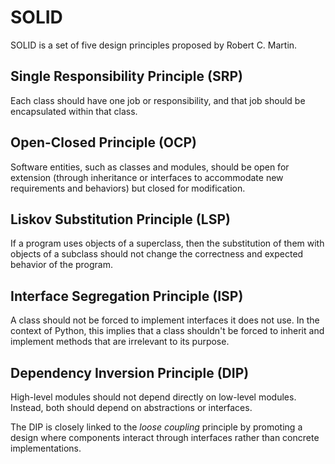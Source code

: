 # SOLID

SOLID is a set of five design principles proposed by Robert C. Martin.

## Single Responsibility Principle (SRP)

Each class should have one job or responsibility, 
and that job should be encapsulated within that class.

## Open-Closed Principle (OCP)

Software entities, such as classes and modules, should be open 
for extension (through inheritance or interfaces to accommodate 
new requirements and behaviors) but closed for modification.

## Liskov Substitution Principle (LSP)

If a program uses objects of a superclass, then the substitution of them with objects
of a subclass should not change the correctness and expected behavior of the program.

## Interface Segregation Principle (ISP)

A class should not be forced to implement interfaces it does not use.
In the context of Python, this implies that a class shouldn't be forced 
to inherit and implement methods that are irrelevant to its purpose.

## Dependency Inversion Principle (DIP)

High-level modules should not depend directly on low-level modules.
Instead, both should depend on abstractions or interfaces.

The DIP is closely linked to the *loose coupling* principle by promoting a design
where components interact through interfaces rather than concrete implementations.